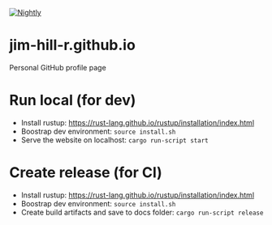 [![Nightly](https://github.com/jim-hill-r/jim-hill-r.github.io/actions/workflows/nightly.yaml/badge.svg)](https://github.com/jim-hill-r/jim-hill-r.github.io/actions/workflows/nightly.yaml)

# jim-hill-r.github.io

Personal GitHub profile page

# Run local (for dev)

- Install rustup: https://rust-lang.github.io/rustup/installation/index.html
- Boostrap dev environment: `source install.sh`
- Serve the website on localhost: `cargo run-script start`

# Create release (for CI)

- Install rustup: https://rust-lang.github.io/rustup/installation/index.html
- Boostrap dev environment: `source install.sh`
- Create build artifacts and save to docs folder: `cargo run-script release`
